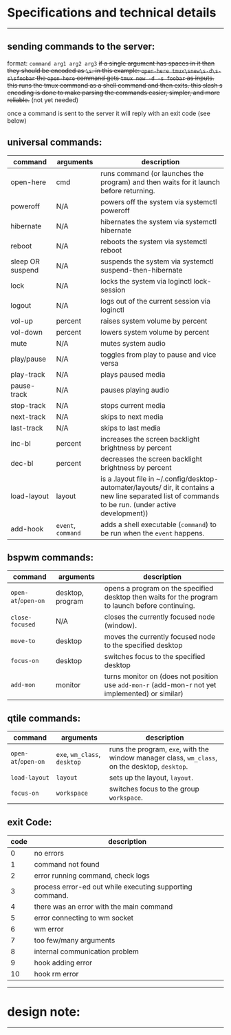 # Specifications and technical details
----

## sending commands to the server:
format: `command arg1 arg2 arg3`
~~if a single argument has spaces in it than they should be encoded as `\s`.
in this example: `open-here tmux\snew\s-d\s-s\sfoobar` the `open-here` command gets `tmux new -d -s foobar` as inputs. this runs the tmux command as a shell command and then exits. this slash s encoding is done to make parsing the commands easier, simpler, and more reliable.~~ (not yet needed)

once a command is sent to the server it will reply with an exit code (see below)

## universal commands:
|command | arguments | description |
|--------|-----------|-------------|
|open-here | cmd | runs command (or launches the program) and then waits for it launch before returning. |
|poweroff | N/A | powers off the system via systemctl poweroff|
|hibernate | N/A | hibernates the system via systemctl hibernate|
|reboot | N/A | reboots the system via systemctl reboot|
|sleep OR suspend | N/A | suspends the system via systemctl suspend-then-hibernate|
|lock | N/A | locks the system via loginctl lock-session|
|logout | N/A | logs out of the current session via loginctl|
|vol-up | percent | raises system volume by percent|
|vol-down | percent | lowers system volume by percent|
|mute | N/A | mutes system audio|
|play/pause | N/A | toggles from play to pause and vice versa  |
|play-track | N/A | plays paused media|
|pause-track | N/A | pauses playing audio|
|stop-track | N/A | stops current media|
|next-track | N/A | skips to next media|
|last-track | N/A | skips to last media|
|inc-bl | percent | increases the screen backlight brightness by percent|
|dec-bl | percent | decreases the screen backlight brightness by percent|
|load-layout | layout | is a .layout file in ~/.config/desktop-automater/layouts/ dir, it contains a new line separated list of commands to be run. (under active development))
|add-hook | `event`, `command` | adds a shell executable (`command`) to be run when the `event` happens. |

## bspwm commands:
|command | arguments | description |
|--------|-----------|-------------|
|`open-at`/`open-on` | desktop, program | opens a program on the specified desktop then waits for the program to launch before continuing. |
|`close-focused` | N/A | closes the currently focused node (window).|
|`move-to` | desktop | moves the currently focused node to the specified desktop|
|`focus-on` | desktop | switches focus to the specified desktop|
|`add-mon` | monitor | turns monitor on (does not position use `add-mon-r` (add-mon-r not yet implemented) or similar)|

## qtile commands:
|command | arguments | description |
|--------|-----------|-------------|
| `open-at`/`open-on` | `exe`, `wm_class`, `desktop` | runs the program, `exe`, with the window manager class, `wm_class`, on the desktop, `desktop`. |
| `load-layout` | `layout` | sets up the layout, `layout`. |
| `focus-on` | `workspace` | switches focus to the group `workspace`. |

## exit Code:
|code | description |
|-----|-------------|
|0    |  no errors
|1    |  command not found
|2    |  error running command, check logs
|3    |  process error-ed out while executing supporting command.
|4    |  there was an error with the main command
|5    |  error connecting to wm socket
|6    |  wm error
|7    |  too few/many arguments
|8    |  internal communication problem
|9    |  hook adding error
|10   |  hook rm error

---
# design note:
---

